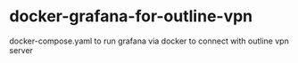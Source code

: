 # docker-grafana-for-outline-vpn
docker-compose.yaml to run grafana via docker to connect with outline vpn server
